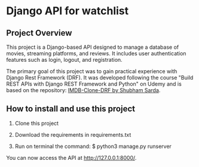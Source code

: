 # Django API for watchlist

## Project Overview

This project is a Django-based API designed to manage a database of movies, streaming platforms, and reviews. It includes user authentication features such as login, logout, and registration.

The primary goal of this project was to gain practical experience with Django Rest Framework (DRF). It was developed following the course "Build REST APIs with Django REST Framework and Python" on Udemy and is based on the repository: [IMDB-Clone-DRF by Shubham Sarda](https://github.com/ShubhamSarda/IMDB-Clone-DRF).

## How to install and use this project
1. Clone this project

2. Download the requirements in requirements.txt

3. Run on terminal the command: $ python3 manage.py runserver

You can now access the API at http://127.0.0.1:8000/.